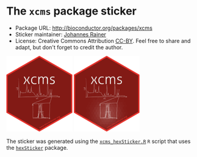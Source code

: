 # The `xcms` package sticker

* Package URL: http://bioconductor.org/packages/xcms
* Sticker maintainer: [Johannes Rainer](https://github.com/jotsetung/)
* License: Creative Commons Attribution
  [CC-BY](https://creativecommons.org/licenses/by/2.0/). Feel free to
  share and adapt, but don't forget to credit the author.

<p align = "left">
<img src="./xcms.png" height="200">
<img src="./xcms_hl.png" height="200">
</p>

The sticker was generated using
the [`xcms_hexSticker.R`](./xcms_hexSticker.R) `R` script that uses
the [`hexSticker`](https://github.com/GuangchuangYu/hexSticker) package.

